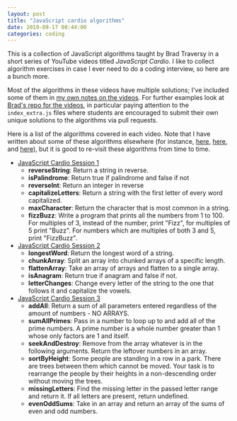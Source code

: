 ```yaml
---
layout: post
title: "JavaScript cardio algorithms"
date: 2019-09-17 08:44:00
categories: coding
---
```


This is a collection of JavaScript algorithms taught by Brad Traversy in a short series of YouTube videos titled *JavaScript Cardio*. I like to collect algorithm exercises in case I ever need to do a coding interview, so here are a bunch more.

Most of the algorithms in these videos have multiple solutions; I've included some of them in [my own notes on the videos](https://github.com/pulamusic/JavaScriptCardio). For further examples look at [Brad's repo for the videos](https://github.com/bradtraversy/javascript_cardio), in particular paying attention to the `index_extra.js` files where students are encouraged to submit their own unique solutions to the algorithms via pull requests.

Here is a list of the algorithms covered in each video. Note that I have written about some of these algorithms elsewhere (for instance, [here](https://pulamusic.github.io/jekyll-base//coding/2017/12/23/javascript-algorithms.html), [here](https://pulamusic.github.io/jekyll-base//coding/javascript/2018/10/02/algorithms.html), and [here](https://pulamusic.github.io/jekyll-base//coding/javascript/2018/11/29/more-algorithms.html)), but it is good to re-visit these algorithms from time to time.

* [JavaScript Cardio Session 1](https://youtu.be/M2bJBuaOeOQ)
  - **reverseString**: Return a string in reverse.
  - **isPalindrome**: Return true if palindrome and false if not
  - **reverseInt**: Return an integer in reverse
  - **capitalizeLetters**: Return a string with the first letter of every word capitalized.
  - **maxCharacter**: Return the character that is most common in a string.
  - **fizzBuzz**: Write a program that prints all the numbers from 1 to 100. For multiples of 3, instead of the number, print "Fizz", for multiples of 5 print "Buzz". For numbers which are multiples of both 3 and 5, print "FizzBuzz".
* [JavaScript Cardio Session 2](https://youtu.be/FfchU1FS2IA)
  - **longestWord**: Return the longest word of a string.
  - **chunkArray**: Split an array into chunked arrays of a specific length.
  - **flattenArray**:  Take an array of arrays and flatten to a single array.
  - **isAnagram**: Return true if anagram and false if not.
  - **letterChanges**: Change every letter of the string to the one that follows it and capitalize the vowels.
* [JavaScript Cardio Session 3](https://youtu.be/tcoiPHktCwQ)
  - **addAll**: Return a sum of all parameters entered regardless of the amount of numbers - NO ARRAYS.
  - **sumAllPrimes**: Pass in a number to loop up to and add all of the prime numbers. A prime number is a whole number greater than 1 whose only factors are 1 and itself.
  - **seekAndDestroy**: Remove from the array whatever is in the following arguments. Return the leftover numbers in an array.
  - **sortByHeight**: Some people are standing in a row in a park. There are trees between them which cannot be moved. Your task is to rearrange the people by their heights in a non-descending order without moving the trees.
  - **missingLetters**: Find the missing letter in the passed letter range and return it. If all letters are present, return undefined.
  - **evenOddSums**: Take in an array and return an array of the sums of even and odd numbers.
